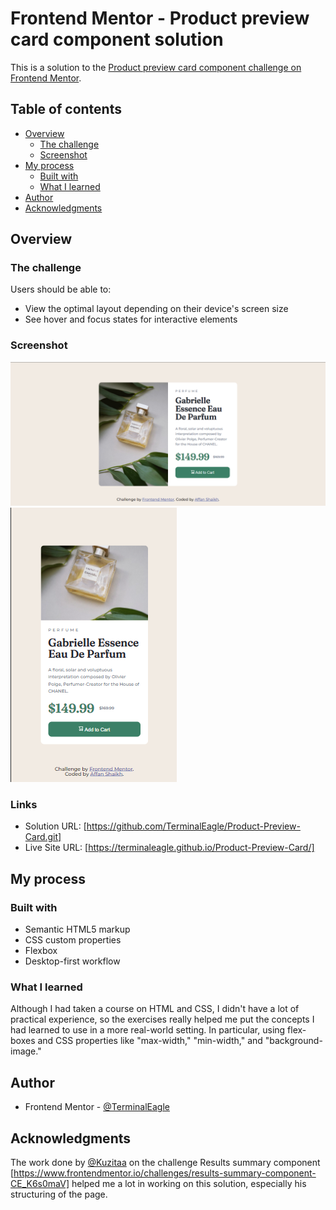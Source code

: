 # Frontend Mentor - Product preview card component solution

This is a solution to the [Product preview card component challenge on Frontend Mentor](https://www.frontendmentor.io/challenges/product-preview-card-component-GO7UmttRfa).

## Table of contents

- [Overview](#overview)
  - [The challenge](#the-challenge)
  - [Screenshot](#screenshot)
- [My process](#my-process)
  - [Built with](#built-with)
  - [What I learned](#what-i-learned)
- [Author](#author)
- [Acknowledgments](#acknowledgments)

## Overview

### The challenge

Users should be able to:

- View the optimal layout depending on their device's screen size
- See hover and focus states for interactive elements

### Screenshot

![](./Final-Design-Desktop-Version.png)
![](./Final-Design-Mobile-Version.png)

### Links

- Solution URL: [https://github.com/TerminalEagle/Product-Preview-Card.git]
- Live Site URL: [https://terminaleagle.github.io/Product-Preview-Card/]

## My process

### Built with

- Semantic HTML5 markup
- CSS custom properties
- Flexbox
- Desktop-first workflow

### What I learned

Although I had taken a course on HTML and CSS, I didn't have a lot of practical experience, so the exercises really helped me put the concepts I had learned to use in a more real-world setting. In particular, using flex-boxes and CSS properties like "max-width," "min-width," and "background-image."

## Author

- Frontend Mentor - [@TerminalEagle](https://www.frontendmentor.io/profile/TerminalEagle)

## Acknowledgments

The work done by [@Kuzitaa](https://www.frontendmentor.io/profile/Kuzitaa) on the challenge Results summary component
[https://www.frontendmentor.io/challenges/results-summary-component-CE_K6s0maV] helped me a lot in working on this solution, especially his structuring of the page.
